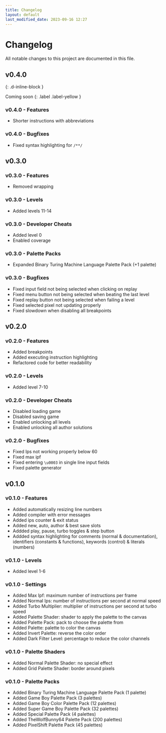 ```yaml
---
title: Changelog
layout: default
last_modified_date: 2023-09-16 12:27
---
```


# Changelog

All notable changes to this project are documented in this file.

## v0.4.0
{: .d-inline-block }

Coming soon
{: .label .label-yellow }

### v0.4.0 - Features

- Shorter instructions with abbreviations

### v0.4.0 - Bugfixes

- Fixed syntax highlighting for `/**/`

## v0.3.0

### v0.3.0 - Features

- Removed wrapping

### v0.3.0 - Levels

- Added levels 11-14

### v0.3.0 - Developer Cheats

- Added level 0
- Enabled coverage

### v0.3.0 - Palette Packs

- Expanded Binary Turing Machine Language Palette Pack (+1 palette)

### v0.3.0 - Bugfixes

- Fixed input field not being selected when clicking on replay
- Fixed menu button not being selected when beating the last level
- Fixed replay button not being selected when failing a level
- Fixed selected pixel not updating properly
- Fixed slowdown when disabling all breakpoints

## v0.2.0

### v0.2.0 - Features

- Added breakpoints
- Added executing instruction highlighting
- Refactored code for better readability

### v0.2.0 - Levels

- Added level 7-10

### v0.2.0 - Developer Cheats

- Disabled loading game
- Disabled saving game
- Enabled unlocking all levels
- Enabled unlocking all author solutions

### v0.2.0 - Bugfixes

- Fixed Ips not working properly below 60
- Fixed max ipf
- Fixed entering `\u0003` in single line input fields
- Fixed palette generator

## v0.1.0

### v0.1.0 - Features

- Added automatically resizing line numbers
- Added compiler with error messages
- Added ips counter & exit status
- Added new, auto, author & best save slots
- Addded play, pause, turbo toggles & step button
- Addded syntax highlighting for comments (normal & documentation),  identifiers (constants & functions), keywords (control) & literals (numbers)

### v0.1.0 - Levels

- Added level 1-6

### v0.1.0 - Settings

- Added Max Ipf: maximum number of instructions per frame
- Added Normal Ips: number of instructions per second at normal speed
- Added Turbo Multiplier: multiplier of instructions per second at turbo speed
- Added Palette Shader: shader to apply the palette to the canvas
- Added Palette Pack: pack to choose the palette from
- Added Palette: palette to color the canvas
- Added Invert Palette: reverse the color order
- Added Dark Filter Level: percentage to reduce the color channels

### v0.1.0 - Palette Shaders

- Added Normal Palette Shader: no special effect
- Added Grid Palette Shader: border around pixels

### v0.1.0 - Palette Packs

- Added Binary Turing Machine Language Palette Pack (1 palette)
- Added Game Boy Palette Pack (3 palettes)
- Added Game Boy Color Palette Pack (12 palettes)
- Added Super Game Boy Palette Pack (32 palettes)
- Added Special Palette Pack (4 palettes)
- Added TheWolfBunny64 Palette Pack (200 palettes)
- Added PixelShift Palette Pack (45 palettes)